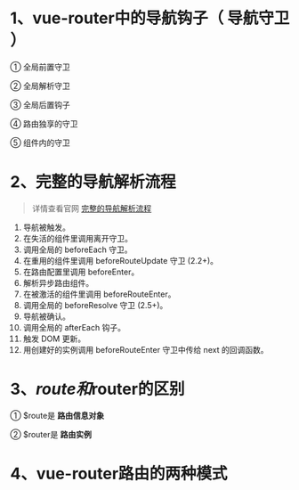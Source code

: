 # 1、vue-router中的导航钩子（ 导航守卫 ）
① 全局前置守卫

② 全局解析守卫

③ 全局后置钩子

④ 路由独享的守卫

⑤ 组件内的守卫

# 2、完整的导航解析流程
> 详情查看官网 [完整的导航解析流程](https://router.vuejs.org/zh/guide/advanced/navigation-guards.html#%E7%BB%84%E4%BB%B6%E5%86%85%E7%9A%84%E5%AE%88%E5%8D%AB)
1. 导航被触发。
2. 在失活的组件里调用离开守卫。
3. 调用全局的 beforeEach 守卫。
4. 在重用的组件里调用 beforeRouteUpdate 守卫 (2.2+)。
5. 在路由配置里调用 beforeEnter。
6. 解析异步路由组件。
7. 在被激活的组件里调用 beforeRouteEnter。
8. 调用全局的 beforeResolve 守卫 (2.5+)。
9. 导航被确认。
10. 调用全局的 afterEach 钩子。
11. 触发 DOM 更新。
12. 用创建好的实例调用 beforeRouteEnter 守卫中传给 next 的回调函数。

# 3、$route和$router的区别
① $route是 **路由信息对象**

② $router是 **路由实例**

# 4、vue-router路由的两种模式